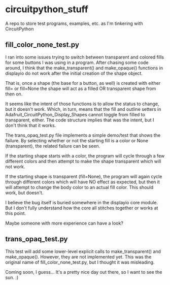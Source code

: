 # circuitpython_stuff
A repo to store test programs, examples, etc. as I'm tinkering with CircuitPython

## fill_color_none_test.py
I ran into some issues trying to switch between transparent and colored fills for
some buttons I was using in a program.  After chasing some code around, I think that
the make_transparent() and make_opaque() functions in displayio do not work after the initial 
creation of the shape object.

That is, once a shape (the base for a button, as well) is created with either fill=<some color>
or fill=None the shape will act as a filled OR transparent shape from then on. 

It seems like the intent of those functions is to allow the status to change, but it doesn't work. 
Which, in turn, means that the fill and outline setters in Adafruit_CircuitPython_Display_Shapes 
cannot toggle from filled to transparent, either.  The code structure implies that was the intent,
but I don't think that it works.

The trans_opaq_test.py file implements a simple demo/test that shows the failure.  By selecting
whether or not the starting fill is a color or None (transparent), the related failure can be seen.

If the starting shape starts with a color, the program will cycle through a few different colors 
and then attempt to make the shape transparent which will not work.

If the starting shape is transparent (fill=None), the program will again cycle through different colors
which will have NO effect as expected, but then it will attempt to change the body color to an actual
fill color.  This should work, but doesn't.

I believe the bug itself is buried somewhere in the displayio core module.  But I don't fully understand 
how the core all stitches together or works at this point.  

Maybe someone with more experience can have a look?

## trans_opaq_test.py
This test will add some lower-level explicit calls to make_transparent() and make_opaque().  However, 
they are not implemented yet.  This was the original name of fill_color_none_test.py, but I 
thought it was misleading.

Coming soon, I guess...  It's a pretty nice day out there, so I want to see the sun. :)
